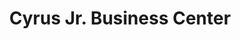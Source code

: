 ---
title: "Cyrus Jr. Business Center"
url: /monrovia/cyrus-jr-business-center/
shop: electronics
---
